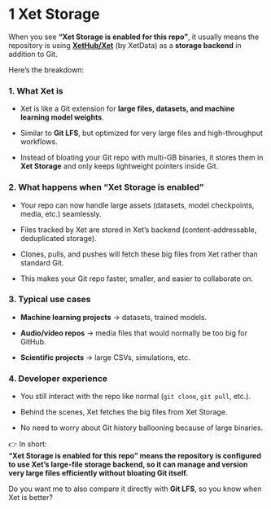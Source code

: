 # 1 Xet Storage

When you see **“Xet Storage is enabled for this repo”**, it usually means the repository is using **[XetHub/Xet](https://xethub.com/)** (by XetData) as a **storage backend** in addition to Git.

Here’s the breakdown:

### 1. What Xet is

- Xet is like a Git extension for **large files, datasets, and machine learning model weights**.
    
- Similar to **Git LFS**, but optimized for very large files and high-throughput workflows.
    
- Instead of bloating your Git repo with multi-GB binaries, it stores them in **Xet Storage** and only keeps lightweight pointers inside Git.
    

### 2. What happens when “Xet Storage is enabled”

- Your repo can now handle large assets (datasets, model checkpoints, media, etc.) seamlessly.
    
- Files tracked by Xet are stored in Xet’s backend (content-addressable, deduplicated storage).
    
- Clones, pulls, and pushes will fetch these big files from Xet rather than standard Git.
    
- This makes your Git repo faster, smaller, and easier to collaborate on.
    

### 3. Typical use cases

- **Machine learning projects** → datasets, trained models.
    
- **Audio/video repos** → media files that would normally be too big for GitHub.
    
- **Scientific projects** → large CSVs, simulations, etc.
    

### 4. Developer experience

- You still interact with the repo like normal (`git clone`, `git pull`, etc.).
    
- Behind the scenes, Xet fetches the big files from Xet Storage.
    
- No need to worry about Git history ballooning because of large binaries.
    

👉 In short:  
**“Xet Storage is enabled for this repo” means the repository is configured to use Xet’s large-file storage backend, so it can manage and version very large files efficiently without bloating Git itself.**

Do you want me to also compare it directly with **Git LFS**, so you know when Xet is better?